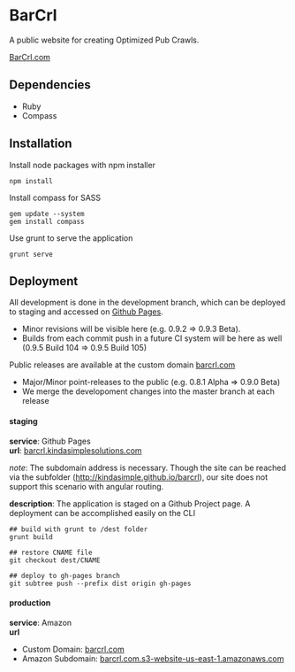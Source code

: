 BarCrl
======

A public website for creating Optimized Pub Crawls.

[BarCrl.com](http://barcrl.com)

## Dependencies

- Ruby
- Compass

## Installation

Install node packages with npm installer

```
npm install
```
Install compass for SASS

```
gem update --system
gem install compass
```

Use grunt to serve the application

```
grunt serve
```

## Deployment

All development is done in the development branch, which can be deployed to staging and accessed on [Github Pages](http://barcrl.kindasimplesolutions.com). 

* Minor revisions will be visible here (e.g. 0.9.2 => 0.9.3 Beta). 
* Builds from each commit push in a future CI system will be here as well (0.9.5 Build 104 => 0.9.5 Build 105)

Public releases are available at the custom domain [barcrl.com](http://barcrl.com)

* Major/Minor point-releases to the public (e.g. 0.8.1 Alpha => 0.9.0 Beta) 
* We merge the developoment changes into the master branch at each release

#### staging

**service**: Github Pages  
**url**:  [barcrl.kindasimplesolutions.com](http://barcrl.kindasimplesolutions.com/)

*note*: The subdomain address is necessary. Though the site can be reached via the subfolder (http://kindasimple.github.io/barcrl), our site does not support this scenario with angular routing.


**description**: The application is staged on a Github Project page. A deployment can be accomplished easily on the CLI 

```
## build with grunt to /dest folder
grunt build

## restore CNAME file
git checkout dest/CNAME

## deploy to gh-pages branch
git subtree push --prefix dist origin gh-pages
```

#### production

**service**: Amazon  
**url**  

* Custom Domain: [barcrl.com](http://barcrl.com)  
* Amazon Subdomain: [barcrl.com.s3-website-us-east-1.amazonaws.com](http://barcrl.com.s3-website-us-east-1.amazonaws.com/index.html)
